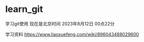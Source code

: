 # learn_git
学习git使用
现在是北京时间 2023年8月12日 00点22分

学习资料 https://www.liaoxuefeng.com/wiki/896043488029600
